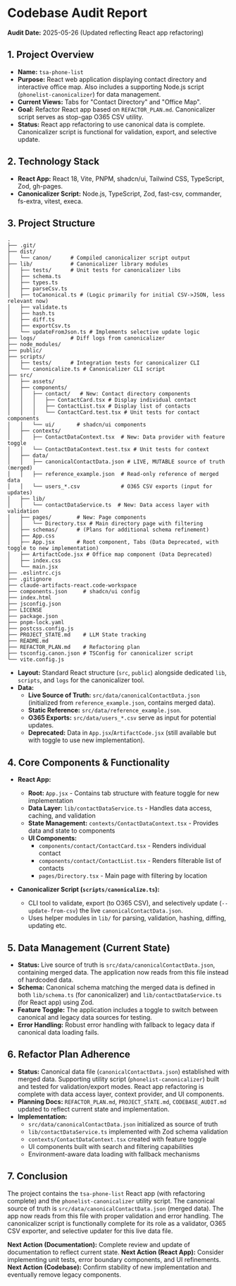 # Codebase Audit Report

**Audit Date:** 2025-05-26 (Updated reflecting React app refactoring)

## 1. Project Overview

*   **Name:** `tsa-phone-list`
*   **Purpose:** React web application displaying contact directory and interactive office map. Also includes a supporting Node.js script (`phonelist-canonicalizer`) for data management.
*   **Current Views:** Tabs for "Contact Directory" and "Office Map".
*   **Goal:** Refactor React app based on `REFACTOR_PLAN.md`. Canonicalizer script serves as stop-gap O365 CSV utility.
*   **Status:** React app refactoring to use canonical data is complete. Canonicalizer script is functional for validation, export, and selective update.

## 2. Technology Stack

*   **React App:** React 18, Vite, PNPM, shadcn/ui, Tailwind CSS, TypeScript, Zod, gh-pages.
*   **Canonicalizer Script:** Node.js, TypeScript, Zod, fast-csv, commander, fs-extra, vitest, execa.

## 3. Project Structure

```
.
├── .git/
├── dist/
│   └── canon/      # Compiled canonicalizer script output
├── lib/            # Canonicalizer library modules
│   ├── tests/      # Unit tests for canonicalizer libs
│   ├── schema.ts
│   ├── types.ts
│   ├── parseCsv.ts
│   ├── toCanonical.ts # (Logic primarily for initial CSV->JSON, less relevant now)
│   ├── validate.ts
│   ├── hash.ts
│   ├── diff.ts
│   ├── exportCsv.ts
│   └── updateFromJson.ts # Implements selective update logic
├── logs/           # Diff logs from canonicalizer
├── node_modules/
├── public/
├── scripts/
│   ├── tests/      # Integration tests for canonicalizer CLI
│   └── canonicalize.ts # Canonicalizer CLI script
├── src/
│   ├── assets/
│   ├── components/
│   │   ├── contact/   # New: Contact directory components
│   │   │   ├── ContactCard.tsx # Display individual contact
│   │   │   ├── ContactList.tsx # Display list of contacts
│   │   │   └── ContactCard.test.tsx # Unit tests for contact components
│   │   └── ui/       # shadcn/ui components
│   ├── contexts/
│   │   ├── ContactDataContext.tsx  # New: Data provider with feature toggle
│   │   └── ContactDataContext.test.tsx # Unit tests for context
│   ├── data/
│   │   ├── canonicalContactData.json # LIVE, MUTABLE source of truth (merged)
│   │   ├── reference_example.json  # Read-only reference of merged data
│   │   └── users_*.csv             # O365 CSV exports (input for updates)
│   ├── lib/          
│   │   └── contactDataService.ts  # New: Data access layer with validation
│   ├── pages/        # New: Page components
│   │   └── Directory.tsx # Main directory page with filtering
│   ├── schemas/      # (Plans for additional schema refinement)
│   ├── App.css
│   ├── App.jsx       # Root component, Tabs (Data Deprecated, with toggle to new implementation)
│   ├── ArtifactCode.jsx # Office map component (Data Deprecated)
│   ├── index.css
│   └── main.jsx
├── .eslintrc.cjs
├── .gitignore
├── claude-artifacts-react.code-workspace
├── components.json     # shadcn/ui config
├── index.html
├── jsconfig.json
├── LICENSE
├── package.json
├── pnpm-lock.yaml
├── postcss.config.js
├── PROJECT_STATE.md    # LLM State tracking
├── README.md
├── REFACTOR_PLAN.md    # Refactoring plan
├── tsconfig.canon.json # TSConfig for canonicalizer script
└── vite.config.js
```

*   **Layout:** Standard React structure (`src`, `public`) alongside dedicated `lib`, `scripts`, and `logs` for the canonicalizer tool.
*   **Data:**
    *   **Live Source of Truth:** `src/data/canonicalContactData.json` (initialized from `reference_example.json`, contains merged data).
    *   **Static Reference:** `src/data/reference_example.json`.
    *   **O365 Exports:** `src/data/users_*.csv` serve as input for potential updates.
    *   **Deprecated:** Data in `App.jsx`/`ArtifactCode.jsx` (still available but with toggle to use new implementation).

## 4. Core Components & Functionality

*   **React App:**
    *   **Root:** `App.jsx` - Contains tab structure with feature toggle for new implementation
    *   **Data Layer:** `lib/contactDataService.ts` - Handles data access, caching, and validation
    *   **State Management:** `contexts/ContactDataContext.tsx` - Provides data and state to components
    *   **UI Components:**
        *   `components/contact/ContactCard.tsx` - Renders individual contact
        *   `components/contact/ContactList.tsx` - Renders filterable list of contacts
        *   `pages/Directory.tsx` - Main page with filtering by location

*   **Canonicalizer Script (`scripts/canonicalize.ts`):**
    *   CLI tool to validate, export (to O365 CSV), and selectively update (`--update-from-csv`) the live `canonicalContactData.json`.
    *   Uses helper modules in `lib/` for parsing, validation, hashing, diffing, updating etc.

## 5. Data Management (Current State)

*   **Status:** Live source of truth is `src/data/canonicalContactData.json`, containing merged data. The application now reads from this file instead of hardcoded data.
*   **Schema:** Canonical schema matching the merged data is defined in both `lib/schema.ts` (for canonicalizer) and `lib/contactDataService.ts` (for React app) using Zod.
*   **Feature Toggle:** The application includes a toggle to switch between canonical and legacy data sources for testing.
*   **Error Handling:** Robust error handling with fallback to legacy data if canonical data loading fails.

## 6. Refactor Plan Adherence

*   **Status:** Canonical data file (`canonicalContactData.json`) established with merged data. Supporting utility script (`phonelist-canonicalizer`) built and tested for validation/export modes. React app refactoring is complete with data access layer, context provider, and UI components.
*   **Planning Docs:** `REFACTOR_PLAN.md`, `PROJECT_STATE.md`, `CODEBASE_AUDIT.md` updated to reflect current state and implementation.
*   **Implementation:** 
    *   `src/data/canonicalContactData.json` initialized as source of truth
    *   `lib/contactDataService.ts` implemented with Zod schema validation
    *   `contexts/ContactDataContext.tsx` created with feature toggle
    *   UI components built with search and filtering capabilities
    *   Environment-aware data loading with fallback mechanisms

## 7. Conclusion

The project contains the `tsa-phone-list` React app (with refactoring complete) and the `phonelist-canonicalizer` utility script. The canonical source of truth is `src/data/canonicalContactData.json` (merged data). The app now reads from this file with proper validation and error handling. The canonicalizer script is functionally complete for its role as a validator, O365 CSV exporter, and selective updater for this live data file.

**Next Action (Documentation):** Complete review and update of documentation to reflect current state.
**Next Action (React App):** Consider implementing unit tests, error boundary components, and UI refinements.
**Next Action (Codebase):** Confirm stability of new implementation and eventually remove legacy components. 